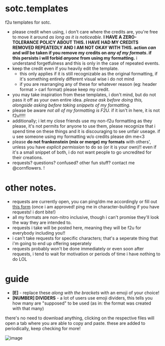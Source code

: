 # sotc.templates
f2u templates for sotc.

- please credit when using, i don't care where the credits are, you're free to move it around *as long as it is noticeable*. **I HAVE A ZERO-TOLERANCE POLICY ABOUT THIS. I HAVE HAD MY CREDITS REMOVED REPEATEDLY AND I AM NOT OKAY WITH THIS. action *can* and *will* be taken if you remove my credits on *any of my formats*. if this persists i will forbid *anyone* from using my formatting.** i understand forgetfulness and this is only in the case of repeated events.
- keep the credit even if you heavily edit the template.
  - this only applies if it is still recognizable as the original formatting, if it's something entirely different visual wise i do not mind
  - if you are rearranging any of these for whatever reason (eg: header format > carl format) please keep my credit.
- you may take inspiration from these templates, i don't mind, but do not pass it off as your own entire idea. *please ask before doing this, alongside asking before taking snippets of my formatting.*
- please be aware *not all of my formatting is F2U.* if it isn't in here, it is not f2u!!!!!
- additionally; i let my close friends use my non-f2u formatting as they please, it's not permits for anyone to use them, please recognize that i spend time on these things and it is discouraging to see unfair useage. if u see someone using my formatting w/o credits please dm me<3
- please **do not frankenstein (mix or merge) my formats** with others', unless you have *explicit permission* to do so (or it is your own)!! even if it's a small snippet of both, i do not want people to go uncredited for their creations.
- requests? questions? confused? other fun stuff? contact me @cornflowers. !

# other notes.
- requests are currently open, you can ping/dm me accordingly or fill out [this form]() (once i am approved! ping me in character-building if you have requests! i dont bite!)
- all my formats are non-nitro inclusive, though i can't promise they'll look the way they are intended to.
- requests i take will be posted here, meaning they will be f2u for everybody including you!!
- i can't take requests for specific characters; that's a seperate thing that i'm going to end up offering seperately
- requests probably won't be done immediately or even soon after requests, i tend to wait for motivation or periods of time i have nothing to do LOL

# guide
- **[E]** - replace these *along with the brackets* with an emoji of your choice!
- **[NUMBER] DIVIDERS** - a lot of users use emoji dividers, this tells you how many are "supposed" to be used (as in: the format was created with that many)


there's no need to download anything, clicking on the respective files will open a tab where you are able to copy and paste.
these are added to periodically, keep checking for more!

![image](https://github.com/fazcorp/sotc.templates/assets/119465467/ca6e266b-c977-444a-92cb-5f44cc7de18e)
